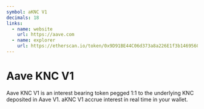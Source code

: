 ```yaml
---
symbol: aKNC V1
decimals: 18
links:
  - name: website
    url: https://aave.com
  - name: explorer
    url: https://etherscan.io/token/0x9D91BE44C06d373a8a226E1f3b146956083803eB
---
```


# Aave KNC V1

Aave KNC V1 is an interest bearing token pegged 1:1 to the underlying KNC deposited in Aave V1. aKNC V1 accrue interest in real time in your wallet.
